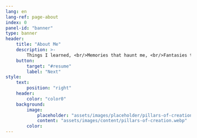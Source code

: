 ```yaml
---
lang: en
lang-ref: page-about
index: 0
panel-id: "banner"
type: banner
header:
    title: "About Me"
    description: >-
        Things I learned, <br/>Memories that haunt me, <br/>Fantasies that drive me.<br/><br/>~~~~~~~~*\o/~~~~~/\*~~~~~~~
    button:
        target: "#resume"
        label: "Next"
style:
    text:
        position: "right"
    header:
        color: "color0"
    background:
        image:
            placeholder: "assets/images/placeholder/pillars-of-creation.webp"
            content: "assets/images/content/pillars-of-creation.webp"
        color:
---
```

